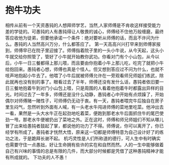 # 抱牛功夫
相传从前有一个天资愚钝的人想拜师学艺，当然,人家师傅是不肯收这样接受能力差的学徒的。可愚钝的人有愚钝得让人敬畏的诚心，师傅经不住他万般缠磨，最终答应收他为徒弟，但要他承诺一个条件：绝对要听从师傅的话，而且不许问为什么。愚钝的人当然高兴万分，什么都答应了。 
第一天高高兴兴打早来到师傅家报到，师傅早已在院子里迎接了。师傅指着院子里的一头小牛说，从今天起，这头小牛就交给你照管了，管好了小牛就开始教你武功。你看对门有个小山包，从今以后，小牛一日三餐都得上那儿喂，而且要由你抱着小牛上那儿吃，吃完了就把小牛给抱回来。愚钝者心想，师傅也真是个怪人。但又想到答应过不问为什么，也就不吱声地抱起小牛去了。他喂了小牛后就被师傅允许在一旁观看师兄师姐们练武，除此就再也没有别的事了。眼看过去了半年，师傅还没有发什么话，愚钝者依旧要一日三餐地抱着牛到对门小山包上喂，只是周围的人看着他抱着牛时都露出异样的目光。时间过去了一年多，师傅还是没什么动静，愚钝者心中开始有点烦躁了，开始偶尔对师傅赌一赌性子，可师傅仍无动于衷。有一天，愚钝者喂完牛后独自在房子里生闷气，忽然听到外面有人喊，有一头老水牛闯进师傅的菜地里吃菜。他冲出去一看，果然是一头大水牛正在起劲地吃着菜，便跑到那老水牛后面抓住牛的尾巴使劲一甩，那老水牛便被扔出了菜地之外。正在这时，师傅和师兄师姐们不知从哪儿冒了出来给愚钝者鼓起了掌，都说他的功力了不得。师傅说，你可以离开了，你已经学有所成了。愚钝者才恍然大悟，原来这一切都是师傅特意为自己设计好了的练功之法，于是跪拜长谢不起。 
机巧灵性是人们所称道的德行，可人生中有时确实也需要守住一点愚拙，好让生命拥有些许的实在和自然而然。人的一生中能够做着自己有兴味的事情的总是有限的几件，而大部分时候都是凭借了这种愚钝精神才能有所成就的。 
下功夫的人不愚！
  
